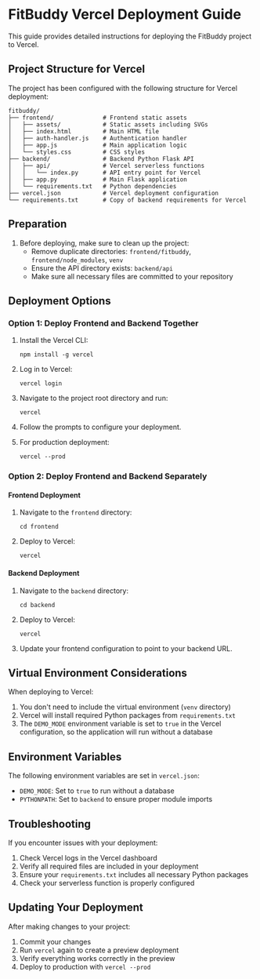 # FitBuddy Vercel Deployment Guide

This guide provides detailed instructions for deploying the FitBuddy project to Vercel.

## Project Structure for Vercel

The project has been configured with the following structure for Vercel deployment:

```
fitbuddy/
├── frontend/              # Frontend static assets
│   ├── assets/            # Static assets including SVGs
│   ├── index.html         # Main HTML file
│   ├── auth-handler.js    # Authentication handler
│   ├── app.js             # Main application logic
│   └── styles.css         # CSS styles
├── backend/               # Backend Python Flask API
│   ├── api/               # Vercel serverless functions
│   │   └── index.py       # API entry point for Vercel
│   ├── app.py             # Main Flask application
│   └── requirements.txt   # Python dependencies
├── vercel.json            # Vercel deployment configuration
└── requirements.txt       # Copy of backend requirements for Vercel
```

## Preparation

1. Before deploying, make sure to clean up the project:
   - Remove duplicate directories: `frontend/fitbuddy`, `frontend/node_modules`, `venv`
   - Ensure the API directory exists: `backend/api`
   - Make sure all necessary files are committed to your repository

## Deployment Options

### Option 1: Deploy Frontend and Backend Together

1. Install the Vercel CLI:
   ```
   npm install -g vercel
   ```

2. Log in to Vercel:
   ```
   vercel login
   ```

3. Navigate to the project root directory and run:
   ```
   vercel
   ```

4. Follow the prompts to configure your deployment.

5. For production deployment:
   ```
   vercel --prod
   ```

### Option 2: Deploy Frontend and Backend Separately

#### Frontend Deployment

1. Navigate to the `frontend` directory:
   ```
   cd frontend
   ```

2. Deploy to Vercel:
   ```
   vercel
   ```

#### Backend Deployment

1. Navigate to the `backend` directory:
   ```
   cd backend
   ```

2. Deploy to Vercel:
   ```
   vercel
   ```

3. Update your frontend configuration to point to your backend URL.

## Virtual Environment Considerations

When deploying to Vercel:

1. You don't need to include the virtual environment (`venv` directory)
2. Vercel will install required Python packages from `requirements.txt`
3. The `DEMO_MODE` environment variable is set to `true` in the Vercel configuration, so the application will run without a database

## Environment Variables

The following environment variables are set in `vercel.json`:

- `DEMO_MODE`: Set to `true` to run without a database
- `PYTHONPATH`: Set to `backend` to ensure proper module imports

## Troubleshooting

If you encounter issues with your deployment:

1. Check Vercel logs in the Vercel dashboard
2. Verify all required files are included in your deployment
3. Ensure your `requirements.txt` includes all necessary Python packages
4. Check your serverless function is properly configured

## Updating Your Deployment

After making changes to your project:

1. Commit your changes
2. Run `vercel` again to create a preview deployment
3. Verify everything works correctly in the preview
4. Deploy to production with `vercel --prod` 